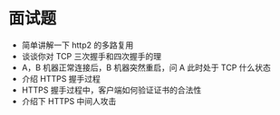 # 面试题

- 简单讲解一下 http2 的多路复用
- 谈谈你对 TCP 三次握手和四次握手的理
- A，B 机器正常连接后，B 机器突然重启，问 A 此时处于 TCP 什么状态
- 介绍 HTTPS 握手过程
- HTTPS 握手过程中，客户端如何验证证书的合法性
- 介绍下 HTTPS 中间人攻击